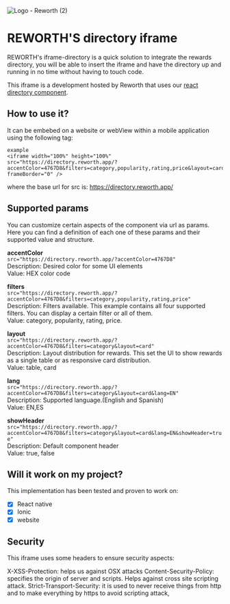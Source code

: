 ![Logo - Reworth (2)](https://user-images.githubusercontent.com/46532943/144306909-c13a21ad-0e70-488d-9511-02c5aa1a102f.png)

# REWORTH'S directory iframe 

REWORTH's iframe-directory is a quick solution to integrate the rewards directory, you will be able to insert the iframe and have the directory up and running in no time without having to touch code.

This iframe is a development hosted by Reworth that uses our [react directory component](https://github.com/reworthrewards/directory-react-component).

## How to use it?
It can be embebed on a website or webView within a mobile application using the following tag:
```
example
<iframe width="100%" height="100%" src="https://directory.reworth.app/?accentColor=4767D8&filters=category,popularity,rating,price&layout=card&lang=EN&showHeader=true" 
frameBorder="0" />
```

where the base url for src is:
https://directory.reworth.app/

## Supported params
You can customize certain aspects of the component via url as params.
Here you can find a definition of each one of these params and their supported value and structure.

**accentColor**<br/>
`src="https://directory.reworth.app/?accentColor=4767D8"` <br/>
Description: Desired color for some UI elements <br/>
Value: HEX color code


**filters** <br/>
`src="https://directory.reworth.app/?accentColor=4767D8&filters=category,popularity,rating,price"` <br/>
Description: Filters available. This example contains all four supported filters. You can display a certain filter or all of them. <br/>
Value: category, popularity, rating, price.


**layout** <br/>
`src="https://directory.reworth.app/?accentColor=4767D8&filters=category&layout=card"` <br/>
Description: Layout distribution for rewards. This set the UI to show rewards as a single table or as responsive card distribution. <br/>
Value: table, card


**lang** <br/>
`src="https://directory.reworth.app/?accentColor=4767D8&filters=category&layout=card&lang=EN"` <br/>
Description: Supported language.(English and Spanish) <br/>
Value: EN,ES

**showHeader** <br/>
`src="https://directory.reworth.app/?accentColor=4767D8&filters=category&layout=card&lang=EN&showHeader=true" ` <br/>
Description: Default component header <br/>
Value: true, false

## Will it work on my project?
This implementation has been tested and proven to work on:

- [x]  React native
- [x] Ionic
- [x] website

## Security 
This iframe uses some headers to ensure security aspects:

X-XSS-Protection: helps us against OSX attacks
Content-Security-Policy: specifies the origin of server and scripts. Helps against cross site scripting attack.
Strict-Transport-Security:  it is used to never receive things from http and to make everything by https to avoid scripting attack,
